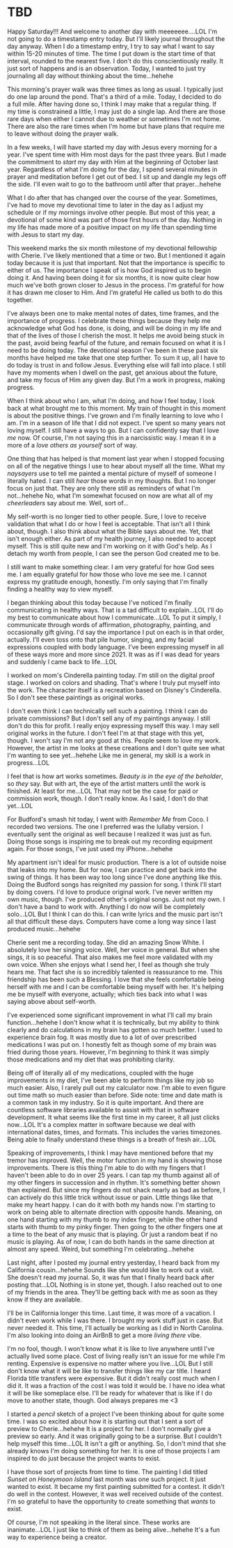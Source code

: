 # TBD

Happy Saturday!!! And welcome to another day with meeeeeee....LOL I'm not going to do a timestamp entry today. But I'll likely journal throughout the day anyway. When I do a timestamp entry, I try to say what I want to say within 15-20 minutes of time. The time I put down is the start time of that interval, rounded to the nearest five. I don't do this conscientiously really. It just sort of happens and is an observation. Today, I wanted to just try journaling all day without thinking about the time...hehehe

This morning's prayer walk was three times as long as usual. I typically just do one lap around the pond. That's a third of a mile. Today, I decided to do a full mile. After having done so, I think I may make that a regular thing. If my time is constrained a little, I may just do a single lap. And there are those rare days when either I cannot due to weather or sometimes I'm not home. There are also the rare times when I'm home but have plans that require me to leave without doing the prayer walk.

In a few weeks, I will have started my day with Jesus every morning for a year. I've spent time with Him most days for the past three years. But I made the commitment to *start* my day with Him at the beginning of October last year. Regardless of what I'm doing for the day, I spend several minutes in prayer and meditation before I get out of bed. I sit up and dangle my legs off the side. I'll even wait to go to the bathroom until after that prayer...hehehe

What I do after that has changed over the course of the year. Sometimes, I've had to move my devotional time to later in the day as I adjust my schedule or if my mornings involve other people. But most of this year, a devotional of some kind was part of those first hours of the day. Nothing in my life has made more of a positive impact on my life than spending time with Jesus to start my day.

This weekend marks the six month milestone of my devotional fellowship with Cherie. I've likely mentioned that a time or two. But I mentioned it again today because it is just that important. Not that the importance is specific to either of us. The importance I speak of is how God inspired us to begin doing it. And having been doing it for six months, it is now quite clear how much we've both grown closer to Jesus in the process. I'm grateful for how it has drawn me closer to Him. And I'm grateful He called us both to do this together.

I've always been one to make mental notes of dates, time frames, and the importance of progress. I celebrate these things because they help me acknowledge what God has done, is doing, and will be doing in my life and that of the lives of those I cherish the most. It helps me avoid being stuck in the past, avoid being fearful of the future, and remain focused on what it is I need to be doing today. The devotional season I've been in these past six months have helped me take that one step further. To sum it up, all I have to do today is trust in and follow Jesus. Everything else will fall into place. I still have my moments when I dwell on the past, get anxious about the future, and take my focus of Him any given day. But I'm a work in progress, making progress.

When I think about who I am, what I'm doing, and how I feel today, I look back at what brought me to this moment. My train of thought in this moment is about the positive things. I've grown and I'm finally learning to love who I am. I'm in a season of life that I did not expect. I've spent so many years not loving myself. I still have a ways to go. But I can confidently say that I love *me* now. Of course, I'm not saying this in a narcissistic way. I mean it in a more of a *love others as yourself* sort of way.

One thing that has helped is that moment last year when I stopped focusing on all of the negative things I use to hear about myself all the time. What my *naysayers* use to tell me painted a mental picture of myself of someone I literally hated. I can still *hear* those words in my thoughts. But I no longer focus on just that. They are only there still as reminders of what I'm not...hehehe No, what I'm somewhat focused on now are what all of my *cheerleaders* say about me. Well, sort of...

My self-worth is no longer tied to other people. Sure, I love to receive validation that what I do or how I feel is acceptable. That isn't all I think about, though. I also think about what the Bible says about me. Yet, that isn't enough either. As part of my health journey, I also needed to accept myself. This is still quite new and I'm working on it with God's help. As I detach my worth from people, I can see the person God created me to be.

I still want to make something clear. I am very grateful for how God sees me. I am equally grateful for how those who love me see me. I cannot express my gratitude enough, honestly. I'm only saying that I'm finally finding a healthy way to view myself.

I began thinking about this today because I've noticed I'm finally communicating in healthy ways. That is a tad difficult to explain...LOL I'll do my best to communicate about how I communicate...LOL To put it simply, I communicate through words of affirmation, photography, painting, and occasionally gift giving. I'd say the importance I put on each is in that order, actually. I'll even toss onto that pile humor, singing, and my facial expressions coupled with body language. I've been expressing myself in all of these ways more and more since 2021. It was as if I was dead for years and suddenly I came back to life...LOL

I worked on mom's Cinderella painting today. I'm still on the digital proof stage. I worked on colors and shading. That's where I truly put myself into the work. The character itself is a recreation based on Disney's Cinderella. So I don't see these paintings as original works.

I don't even think I can technically sell such a painting. I think I can do private commissions? But I don't sell any of my paintings anyway. I still don't do this for profit. I really enjoy expressing myself this way. I may sell original works in the future. I don't feel I'm at that stage with this yet, though. I won't say I'm not any good at this. People seem to love my work. However, the artist in me looks at these creations and I don't quite see what I'm wanting to see yet...hehehe Like me in general, my skill is a work in progress...LOL

I feel that is how art works sometimes. *Beauty is in the eye of the beholder*, so *they* say. But with art, the eye of the artist matters until the work is finished. At least for me...LOL That may not be the case for paid or commission work, though. I don't really know. As I said, I don't do that yet...LOL

For Budford's smash hit today, I went with *Remember Me* from Coco. I recorded two versions. The one I preferred was the lullaby version. I eventually sent the original as well because I realized it was just as fun. Doing those songs is inspiring me to break out my recording equipment again. For those songs, I've just used my iPhone...hehehe

My apartment isn't ideal for music production. There is a lot of outside noise that leaks into my home. But for now, I can practice and get back into the swing of things. It has been way too long since I've done anything like this. Doing the Budford songs has reignited my passion for song. I think I'll start by doing covers. I'd love to produce original work. I've never written my own music, though. I've produced other's original songs. Just not my own. I don't have a band to work with. Anything I do now will be completely solo...LOL But I think I can do this. I can write lyrics and the music part isn't all that difficult these days. Computers have come a long way since I last produced music...hehehe

Cherie sent me a recording today. She did an amazing Snow White. I absolutely love her singing voice. Well, her voice in general. But when she sings, it is so peaceful. That also makes me feel more validated with my own voice. When she enjoys what I send her, I feel as though she truly hears me. That fact she is so incredibly talented is reassurance to me. This friendship has been such a Blessing. I love that she feels comfortable being herself with me and I can be comfortable being myself with her. It's helping me be myself with everyone, actually; which ties back into what I was saying above about self-worth.

I've experienced some significant improvement in what I'll call my brain function...hehehe I don't know what it is technically, but my ability to think clearly and do calculations in my brain has gotten so much better. I used to experience brain fog. It was mostly due to a lot of over prescribed medications I was put on. I honestly felt as though some of my brain was fried during those years. However, I'm beginning to think it was simply those medications and my diet that was prohibiting clarity.

Being off of literally all of my medications, coupled with the huge improvements in my diet, I've been able to perform things like my job so much easier. Also, I rarely pull out my calculator now. I'm able to even figure out time math so much easier than before. Side note: time and date math is a common task in my industry. So it is quite important. And there are countless software libraries available to assist with that in software development. It what seems like the first time in my career, it all just clicks now...LOL It's a complex matter in software because we deal with international dates, times, and formats. This includes the varies timezones. Being able to finally understand these things is a breath of fresh air...LOL

Speaking of improvements, I think I may have mentioned before that my tremor has improved. Well, the motor function in my hand is showing those improvements. There is this thing I'm able to do with my fingers that I haven't been able to do in over 25 years. I can tap my thumb against all of my other fingers in succession and in rhythm. It's something better shown than explained. But since my fingers do not shack nearly as bad as before, I can actively do this little trick without issue or pain. Little things like that make my heart happy. I can do it with both my hands now. I'm starting to work on being able to alternate direction with opposite hands. Meaning, on one hand starting with my thumb to my index finger, while the other hand starts with thumb to my pinky finger. Then going to the other fingers one at a time to the beat of any music that is playing. Or just a random beat if no music is playing. As of now, I can do both hands in the same direction at almost any speed. Weird, but something I'm celebrating...hehehe

Last night, after I posted my journal entry yesterday, I heard back from my California cousin...hehehe Sounds like she would like to work out a visit. She doesn't read my journal. So, it was fun that I finally heard back after posting that...LOL Nothing is in stone yet, though. I also reached out to one of my friends in the area. They'll be getting back with me as soon as they know if they are available.

I'll be in California longer this time. Last time, it was more of a vacation. I didn't even work while I was there. I brought my work stuff just in case. But never needed it. This time, I'll actually be working as I did in North Carolina. I'm also looking into doing an AirBnB to get a more *living there* vibe.

I'm no fool, though. I won't know what it is like to live anywhere until I've actually lived some place. Cost of living really isn't an issue for me while I'm renting. Expensive is expensive no matter where you live...LOL But I still don't know what it will be like to transfer things like my car title. I heard Florida title transfers were expensive. But it didn't really cost much when I did it. It was a fraction of the cost I was told it would be. I have no idea what it will be like someplace else. I'll be ready for whatever that is like if I do move to another state, though. God always prepares me <3

I started a *pencil* sketch of a project I've been thinking about for quite some time. I was so excited about how it is starting out that I sent a sort of preview to Cherie...hehehe It is a project for her. I don't normally give a preview so early. And it was originally going to be a surprise. But I couldn't help myself this time...LOL It isn't a gift or anything. So, I don't mind that she already knows I'm doing something for her. It is one of those projects I am inspired to do just because the project wants to exist.

I have those sort of projects from time to time. The painting I did titled *Sunset on Honeymoon Island* last month was one such project. It just wanted to exist. It became my first painting submitted for a contest. It didn't do well in the contest. However, it was well received outside of the contest. I'm so grateful to have the opportunity to create something that *wants* to exist.

Of course, I'm not speaking in the literal since. These works are inanimate...LOL I just like to think of them as being alive...hehehe It's a fun way to experience being a creator.